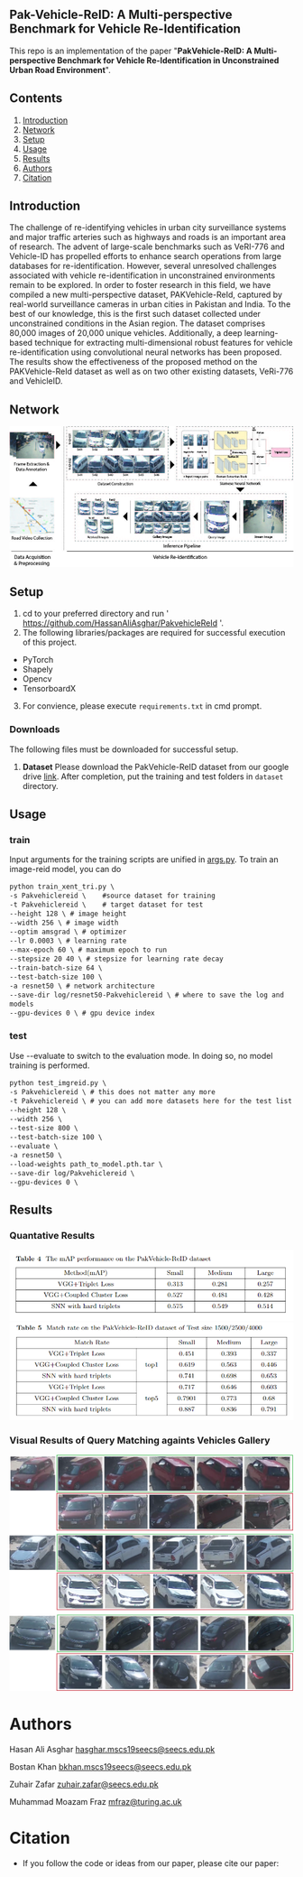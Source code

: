 ## Pak-Vehicle-ReID: A Multi-perspective Benchmark for Vehicle Re-Identification
This repo is an implementation of the paper "**PakVehicle-ReID: A Multi-perspective Benchmark for Vehicle Re-Identification in Unconstrained Urban Road Environment**". 

<!-- - which is under review in **Pattern Recognition Letters**. The complete implementation along with the dataset has been released for the community use. -->

## Contents
1. [Introduction](#introduction)
2. [Network](#network)
3. [Setup](#setup)
4. [Usage](#usage)
5. [Results](#results)
6. [Authors](#authors)
7. [Citation](#citation)

## Introduction
The challenge of re-identifying vehicles in urban city surveillance systems and major traffic arteries such as highways and roads is an important area of research. The advent of large-scale benchmarks such as VeRI-776 and Vehicle-ID has propelled efforts to enhance search operations from large databases for re-identification. However, several unresolved challenges associated with vehicle re-identification in unconstrained environments remain to be explored. In order to foster research in this field, we have compiled a new multi-perspective dataset, PAKVehicle-ReId, captured by real-world surveillance cameras in urban cities in Pakistan and India. To the best of our knowledge, this is the first such dataset collected under unconstrained conditions in the Asian region. The dataset comprises 80,000 images of 20,000 unique vehicles. Additionally, a deep learning-based technique for extracting multi-dimensional robust features for vehicle re-identification using convolutional neural networks has been proposed. The results show the effectiveness of the proposed method on the PAKVehicle-ReId dataset as well as on two other existing datasets, VeRi-776 and VehicleID. 

## Network 
![The Method](docs/architecure.jpg)


## Setup
1. cd to your preferred directory and run ' https://github.com/HassanAliAsghar/PakvehicleReId '.
2. The following libraries/packages are required for successful execution of this project.

  - PyTorch
  - Shapely
  - Opencv
  - TensorboardX

3. For convience, please execute `requirements.txt` in cmd prompt.

### Downloads
The following files must be downloaded for successful setup.
1. **Dataset**
    Please download the PakVehicle-ReID dataset from our google drive [link]().
    After completion, put the training and test folders in `dataset` directory.


## Usage
### train
Input arguments for the training scripts are unified in [args.py](./args.py).
To train an image-reid model, you can do
```
python train_xent_tri.py \
-s Pakvehiclereid \    #source dataset for training
-t Pakvehiclereid \    # target dataset for test
--height 128 \ # image height
--width 256 \ # image width
--optim amsgrad \ # optimizer
--lr 0.0003 \ # learning rate
--max-epoch 60 \ # maximum epoch to run
--stepsize 20 40 \ # stepsize for learning rate decay
--train-batch-size 64 \
--test-batch-size 100 \
-a resnet50 \ # network architecture
--save-dir log/resnet50-Pakvehiclereid \ # where to save the log and models
--gpu-devices 0 \ # gpu device index
```
### test
Use --evaluate to switch to the evaluation mode. In doing so, no model training is performed.

```
python test_imgreid.py \
-s Pakvehiclereid \ # this does not matter any more
-t Pakvehiclereid \ # you can add more datasets here for the test list
--height 128 \
--width 256 \
--test-size 800 \
--test-batch-size 100 \
--evaluate \
-a resnet50 \
--load-weights path_to_model.pth.tar \
--save-dir log/Pakvehiclereid \
--gpu-devices 0 \
```
## Results

### Quantative Results
![Quantative Results](docs/table4.PNG)
![Quantative Results](docs/table5.PNG)
### Visual Results of Query Matching againts Vehicles Gallery 
![Qualitative Examples of SOTA Methods on PakVehicle-ReID](docs/result.png)

# Authors

Hasan Ali Asghar <hasghar.mscs19seecs@seecs.edu.pk>

Bostan Khan <bkhan.mscs19seecs@seecs.edu.pk>

Zuhair Zafar <zuhair.zafar@seecs.edu.pk>

Muhammad Moazam Fraz <mfraz@turing.ac.uk>

# Citation
- If you follow the code or ideas from our paper, please cite our paper:
```
```
